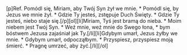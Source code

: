 [p]Ref. Pomódl się, Miriam, aby Twój Syn żył we mnie. * Pomódl się, by Jezus we mnie żył. * Gdzie Ty jesteś, zstępuje Duch Święty. * Gdzie Ty jesteś, niebo staje się.[/p][ol][li]Miriam, Tyś jest bramą do nieba. * Moim niebem jest Twój Syn. * Weź mnie, weź mnie do Swego łona, * bym bóstwem Jezusa zajaśniał jak Ty.[/li][li]Gdybym umarł, Jezus żyłby we mnie. * Gdybym umarł, odpocząłbym. * Przyspiesz, przyspiesz moją śmierć. * Pragnę umrzeć, aby żyć.[/li][/ol]